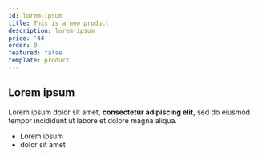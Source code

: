 ```yaml
---
id: lorem-ipsum
title: This is a new product
description: lorem-ipsum
price: '44'
order: 0
featured: false
template: product
---
```

## Lorem ipsum

Lorem ipsum dolor sit amet, **consectetur adipiscing elit**, sed do eiusmod tempor incididunt ut labore et dolore magna aliqua.

- Lorem ipsum
- dolor sit amet